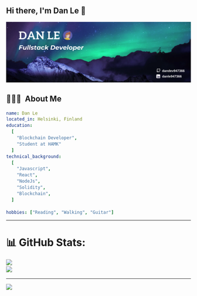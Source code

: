 ## Hi there, I'm Dan Le 👋
![Header](https://github.com/dandev947366/dandev947366/blob/main/images/header/header.png)


<h2> 👨🏻‍💻 &nbsp;About Me</h2>

```yaml
name: Dan Le
located_in: Helsinki, Finland
education:
  [
    "Blockchain Developer",
    "Student at HAMK"
  ]
technical_background:
  [
    "Javascript",
    "React",
    "NodeJs",
    "Solidity",
    "Blockchain",
  ]

hobbies: ["Reading", "Walking", "Guitar"]
```
  
---  

# 📊 GitHub Stats:

![](https://github-readme-streak-stats.herokuapp.com/?user=dandev947366&theme=blueberry&hide_border=false)<br/>
![](https://github-readme-stats.vercel.app/api/top-langs/?username=dandev947366&theme=blueberry&hide_border=false&include_all_commits=false&count_private=false&layout=compact)

---
[![](https://visitcount.itsvg.in/api?id=dandev947366&icon=0&color=0)](https://visitcount.itsvg.in)

<!-- Proudly created with GPRM ( https://gprm.itsvg.in ) -->
